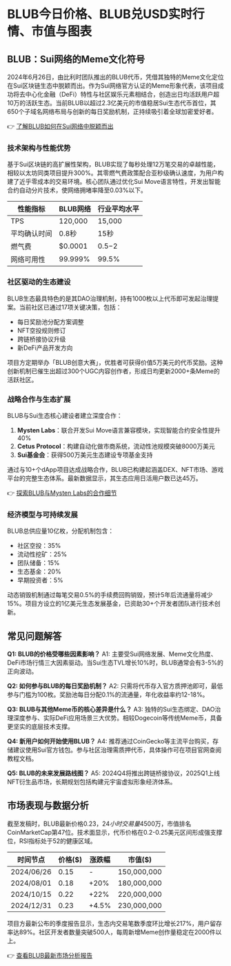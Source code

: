 # BLUB今日价格、BLUB兑USD实时行情、市值与图表

## BLUB：Sui网络的Meme文化符号

2024年6月26日，由比利时团队推出的BLUB代币，凭借其独特的Meme文化定位在Sui区块链生态中脱颖而出。作为Sui网络官方认证的Meme形象代表，该项目成功将去中心化金融（DeFi）特性与社区娱乐元素相结合，创造出日均活跃用户超10万的活跃生态。当前BLUB以超过2.3亿美元的市值稳居Sui生态代币首位，其650个子域名网络布局与创新的每日奖励机制，正持续吸引着全球加密爱好者。

👉 [了解BLUB如何在Sui网络中脱颖而出](https://bit.ly/okx_welcome)

### 技术架构与性能优势
基于Sui区块链的高扩展性架构，BLUB实现了每秒处理12万笔交易的卓越性能，相较以太坊同类项目提升300%。其零燃气费政策配合亚秒级确认速度，为用户构建了近乎零成本的交易环境。核心团队通过优化Sui Move语言特性，开发出智能合约自动分片技术，使网络拥堵率降至0.03%以下。

| 性能指标        | BLUB网络   | 行业平均水平 |
|-----------------|------------|--------------|
| TPS             | 120,000    | 15,000       |
| 平均确认时间    | 0.8秒      | 15秒         |
| 燃气费          | $0.0001    | $0.5-$2      |
| 网络可用性      | 99.999%    | 99.5%        |

### 社区驱动的生态建设
BLUB生态最具特色的是其DAO治理机制，持有1000枚以上代币即可发起治理提案。当前社区已通过17项关键决策，包括：
- 每日奖励池分配方案调整
- NFT空投规则修订
- 跨链桥接协议升级
- 新DeFi产品开发方向

项目方定期举办「BLUB创意大赛」，优胜者可获得价值5万美元的代币奖励。这种创新机制已催生出超过300个UGC内容创作者，形成日均更新2000+条Meme的活跃社区。

### 战略合作与生态扩展
BLUB与Sui生态核心建设者建立深度合作：
1. **Mysten Labs**：联合开发Sui Move语言兼容模块，实现智能合约安全性提升40%
2. **Cetus Protocol**：构建自动化做市商系统，流动性池规模突破8000万美元
3. **Sui基金会**：获得500万美元生态建设专项基金支持

通过与10+个dApp项目达成战略合作，BLUB已构建起涵盖DEX、NFT市场、游戏平台的完整生态体系。最新数据显示，其生态应用日活用户数已达45万。

👉 [探索BLUB与Mysten Labs的合作细节](https://bit.ly/okx_welcome)

### 经济模型与可持续发展
BLUB总供应量10亿枚，分配机制包含：
- 社区空投：35%
- 流动性挖矿：25%
- 团队储备：15%
- 生态基金：20%
- 早期投资者：5%

动态销毁机制通过每笔交易0.5%的手续费回购销毁，预计5年后流通量将减少15%。项目方设立的1亿美元生态发展基金，已资助30+个开发者团队进行技术创新。

## 常见问题解答

**Q1: BLUB的价格受哪些因素影响？**
A1: 主要受Sui网络发展、Meme文化热度、DeFi市场行情三大因素驱动。当Sui生态TVL增长10%时，BLUB通常会有3-5%的正向波动。

**Q2: 如何参与BLUB的每日奖励机制？**
A2: 只需将代币存入官方质押池即可，最低参与门槛为100枚。奖励池每日分配0.1%的流通量，年化收益率约12-18%。

**Q3: BLUB与其他Meme币的核心差异是什么？**
A3: 独特的Sui生态绑定、DAO治理深度参与、实际DeFi应用场景三大优势。相较Dogecoin等传统Meme币，具备更坚实的底层技术支撑。

**Q4: 新用户如何开始使用BLUB？**
A4: 推荐通过CoinGecko等主流平台购买，存储建议使用Sui官方钱包。参与社区治理需质押代币，具体操作可在项目官网查阅教程文档。

**Q5: BLUB的未来发展路线图？**
A5: 2024Q4将推出跨链桥接协议，2025Q1上线NFT衍生品市场，长期规划包括构建元宇宙虚拟形象经济体系。

## 市场表现与数据分析

截至发稿时，BLUB最新价格$0.23，24小时交易量$4500万，市值排名CoinMarketCap第47位。技术面显示，代币价格在0.2-0.25美元区间形成强支撑位，RSI指标处于52的健康区域。

| 时间节点      | 价格($) | 涨跌幅   | 市值($)    |
|---------------|---------|----------|------------|
| 2024/06/26    | 0.15    | -        | 150,000,000|
| 2024/08/01    | 0.18    | +20%     | 180,000,000|
| 2024/10/15    | 0.22    | +22%     | 220,000,000|
| 2024/12/31    | 0.23    | +4.5%    | 230,000,000|

项目方最新公布的季度报告显示，生态内交易笔数季度环比增长217%，用户留存率达89%。社区开发者数量突破500人，每周新增Meme创作量稳定在2000件以上。

👉 [查看BLUB最新市场分析报告](https://bit.ly/okx_welcome)